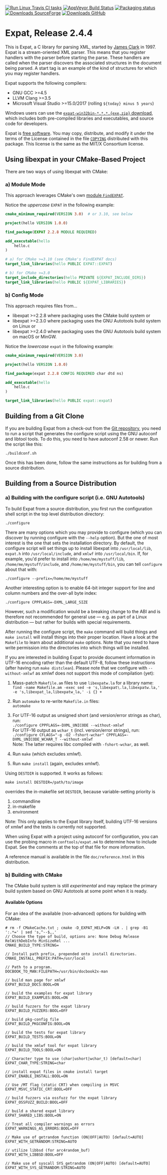[![Run Linux Travis CI tasks](https://github.com/libexpat/libexpat/actions/workflows/linux.yml/badge.svg)](https://github.com/libexpat/libexpat/actions/workflows/linux.yml)
[![AppVeyor Build Status](https://ci.appveyor.com/api/projects/status/github/libexpat/libexpat?svg=true)](https://ci.appveyor.com/project/libexpat/libexpat)
[![Packaging status](https://repology.org/badge/tiny-repos/expat.svg)](https://repology.org/metapackage/expat/versions)
[![Downloads SourceForge](https://img.shields.io/sourceforge/dt/expat?label=Downloads%20SourceForge)](https://sourceforge.net/projects/expat/files/)
[![Downloads GitHub](https://img.shields.io/github/downloads/libexpat/libexpat/total?label=Downloads%20GitHub)](https://github.com/libexpat/libexpat/releases)


# Expat, Release 2.4.4

This is Expat, a C library for parsing XML, started by
[James Clark](https://en.wikipedia.org/wiki/James_Clark_%28programmer%29) in 1997.
Expat is a stream-oriented XML parser.  This means that you register
handlers with the parser before starting the parse.  These handlers
are called when the parser discovers the associated structures in the
document being parsed.  A start tag is an example of the kind of
structures for which you may register handlers.

Expat supports the following compilers:

- GNU GCC >=4.5
- LLVM Clang >=3.5
- Microsoft Visual Studio >=15.0/2017 (rolling `${today} minus 5 years`)

Windows users can use the
[`expat-win32bin-*.*.*.{exe,zip}` download](https://github.com/libexpat/libexpat/releases),
which includes both pre-compiled libraries and executables, and source code for
developers.

Expat is [free software](https://www.gnu.org/philosophy/free-sw.en.html).
You may copy, distribute, and modify it under the terms of the License
contained in the file
[`COPYING`](https://github.com/libexpat/libexpat/blob/master/expat/COPYING)
distributed with this package.
This license is the same as the MIT/X Consortium license.


## Using libexpat in your CMake-Based Project

There are two ways of using libexpat with CMake:

### a) Module Mode

This approach leverages CMake's own [module `FindEXPAT`](https://cmake.org/cmake/help/latest/module/FindEXPAT.html).

Notice the *uppercase* `EXPAT` in the following example:

```cmake
cmake_minimum_required(VERSION 3.0)  # or 3.10, see below

project(hello VERSION 1.0.0)

find_package(EXPAT 2.2.8 MODULE REQUIRED)

add_executable(hello
    hello.c
)

# a) for CMake >=3.10 (see CMake's FindEXPAT docs)
target_link_libraries(hello PUBLIC EXPAT::EXPAT)

# b) for CMake >=3.0
target_include_directories(hello PRIVATE ${EXPAT_INCLUDE_DIRS})
target_link_libraries(hello PUBLIC ${EXPAT_LIBRARIES})
```

### b) Config Mode

This approach requires files from…

- libexpat >=2.2.8 where packaging uses the CMake build system
or
- libexpat >=2.3.0 where packaging uses the GNU Autotools build system
  on Linux
or
- libexpat >=2.4.0 where packaging uses the GNU Autotools build system
  on macOS or MinGW.

Notice the *lowercase* `expat` in the following example:

```cmake
cmake_minimum_required(VERSION 3.0)

project(hello VERSION 1.0.0)

find_package(expat 2.2.8 CONFIG REQUIRED char dtd ns)

add_executable(hello
    hello.c
)

target_link_libraries(hello PUBLIC expat::expat)
```


## Building from a Git Clone

If you are building Expat from a check-out from the
[Git repository](https://github.com/libexpat/libexpat/),
you need to run a script that generates the configure script using the
GNU autoconf and libtool tools.  To do this, you need to have
autoconf 2.58 or newer. Run the script like this:

```console
./buildconf.sh
```

Once this has been done, follow the same instructions as for building
from a source distribution.


## Building from a Source Distribution

### a) Building with the configure script (i.e. GNU Autotools)

To build Expat from a source distribution, you first run the
configuration shell script in the top level distribution directory:

```console
./configure
```

There are many options which you may provide to configure (which you
can discover by running configure with the `--help` option).  But the
one of most interest is the one that sets the installation directory.
By default, the configure script will set things up to install
libexpat into `/usr/local/lib`, `expat.h` into `/usr/local/include`, and
`xmlwf` into `/usr/local/bin`.  If, for example, you'd prefer to install
into `/home/me/mystuff/lib`, `/home/me/mystuff/include`, and
`/home/me/mystuff/bin`, you can tell `configure` about that with:

```console
./configure --prefix=/home/me/mystuff
```

Another interesting option is to enable 64-bit integer support for
line and column numbers and the over-all byte index:

```console
./configure CPPFLAGS=-DXML_LARGE_SIZE
```

However, such a modification would be a breaking change to the ABI
and is therefore not recommended for general use &mdash; e.g. as part of
a Linux distribution &mdash; but rather for builds with special requirements.

After running the configure script, the `make` command will build
things and `make install` will install things into their proper
location.  Have a look at the `Makefile` to learn about additional
`make` options.  Note that you need to have write permission into
the directories into which things will be installed.

If you are interested in building Expat to provide document
information in UTF-16 encoding rather than the default UTF-8, follow
these instructions (after having run `make distclean`).
Please note that we configure with `--without-xmlwf` as xmlwf does not
support this mode of compilation (yet):

1. Mass-patch `Makefile.am` files to use `libexpatw.la` for a library name:
   <br/>
   `find -name Makefile.am -exec sed
       -e 's,libexpat\.la,libexpatw.la,'
       -e 's,libexpat_la,libexpatw_la,'
       -i {} +`

1. Run `automake` to re-write `Makefile.in` files:<br/>
   `automake`

1. For UTF-16 output as unsigned short (and version/error strings as char),
   run:<br/>
   `./configure CPPFLAGS=-DXML_UNICODE --without-xmlwf`<br/>
   For UTF-16 output as `wchar_t` (incl. version/error strings), run:<br/>
   `./configure CFLAGS="-g -O2 -fshort-wchar" CPPFLAGS=-DXML_UNICODE_WCHAR_T
       --without-xmlwf`
   <br/>Note: The latter requires libc compiled with `-fshort-wchar`, as well.

1. Run `make` (which excludes xmlwf).

1. Run `make install` (again, excludes xmlwf).

Using `DESTDIR` is supported.  It works as follows:

```console
make install DESTDIR=/path/to/image
```

overrides the in-makefile set `DESTDIR`, because variable-setting priority is

1. commandline
1. in-makefile
1. environment

Note: This only applies to the Expat library itself, building UTF-16 versions
of xmlwf and the tests is currently not supported.

When using Expat with a project using autoconf for configuration, you
can use the probing macro in `conftools/expat.m4` to determine how to
include Expat.  See the comments at the top of that file for more
information.

A reference manual is available in the file `doc/reference.html` in this
distribution.


### b) Building with CMake

The CMake build system is still *experimental* and may replace the primary
build system based on GNU Autotools at some point when it is ready.


#### Available Options

For an idea of the available (non-advanced) options for building with CMake:

```console
# rm -f CMakeCache.txt ; cmake -D_EXPAT_HELP=ON -LH . | grep -B1 ':.*=' | sed 's,^--$,,'
// Choose the type of build, options are: None Debug Release RelWithDebInfo MinSizeRel ...
CMAKE_BUILD_TYPE:STRING=

// Install path prefix, prepended onto install directories.
CMAKE_INSTALL_PREFIX:PATH=/usr/local

// Path to a program.
DOCBOOK_TO_MAN:FILEPATH=/usr/bin/docbook2x-man

// build man page for xmlwf
EXPAT_BUILD_DOCS:BOOL=ON

// build the examples for expat library
EXPAT_BUILD_EXAMPLES:BOOL=ON

// build fuzzers for the expat library
EXPAT_BUILD_FUZZERS:BOOL=OFF

// build pkg-config file
EXPAT_BUILD_PKGCONFIG:BOOL=ON

// build the tests for expat library
EXPAT_BUILD_TESTS:BOOL=ON

// build the xmlwf tool for expat library
EXPAT_BUILD_TOOLS:BOOL=ON

// Character type to use (char|ushort|wchar_t) [default=char]
EXPAT_CHAR_TYPE:STRING=char

// install expat files in cmake install target
EXPAT_ENABLE_INSTALL:BOOL=ON

// Use /MT flag (static CRT) when compiling in MSVC
EXPAT_MSVC_STATIC_CRT:BOOL=OFF

// build fuzzers via ossfuzz for the expat library
EXPAT_OSSFUZZ_BUILD:BOOL=OFF

// build a shared expat library
EXPAT_SHARED_LIBS:BOOL=ON

// Treat all compiler warnings as errors
EXPAT_WARNINGS_AS_ERRORS:BOOL=OFF

// Make use of getrandom function (ON|OFF|AUTO) [default=AUTO]
EXPAT_WITH_GETRANDOM:STRING=AUTO

// utilize libbsd (for arc4random_buf)
EXPAT_WITH_LIBBSD:BOOL=OFF

// Make use of syscall SYS_getrandom (ON|OFF|AUTO) [default=AUTO]
EXPAT_WITH_SYS_GETRANDOM:STRING=AUTO
```
